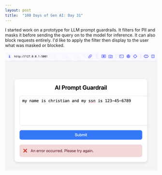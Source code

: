 ```yaml
---
layout: post
title:  "100 Days of Gen AI: Day 31"
---
```


I started work on a prototype for LLM prompt guardrails. It filters for PII and masks it before sending the query on to the model for inference. It can also block requests entirely. I'd like to apply the filter then display to the user what was masked or blocked.

![Prompt guardrail work in progress](/assets/2025-01-08-prompt-guardrail.png)
